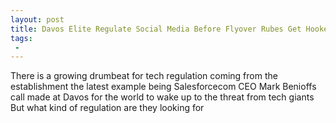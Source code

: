 ```yaml
---
layout: post
title: Davos Elite Regulate Social Media Before Flyover Rubes Get Hooked on Wrong News Sources
tags:
 -
---
```

There is a growing drumbeat for tech regulation coming from the establishment the latest example being Salesforcecom CEO Mark Benioffs call made at Davos for the world to wake up to the threat from tech giants But what kind of regulation are they looking for

